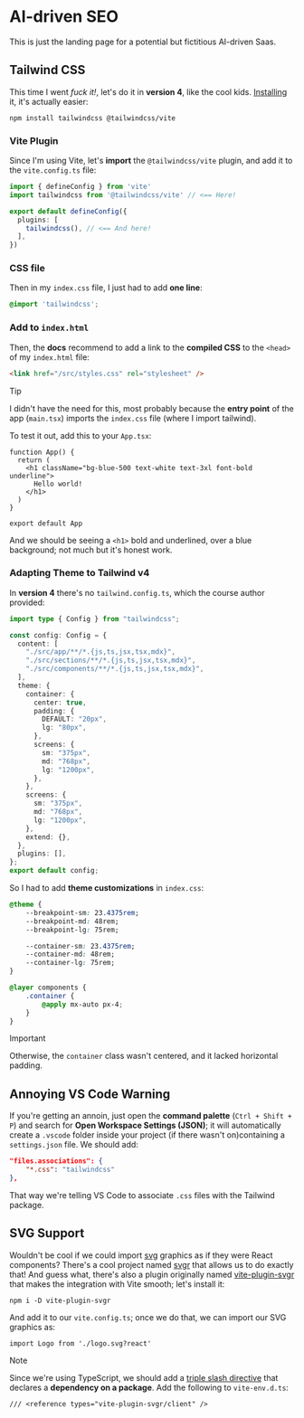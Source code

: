 # AI-driven SEO

This is just the landing page for a potential but fictitious AI-driven Saas.

## Tailwind CSS

This time I went _fuck it!_, let's do it in **version 4**, like the cool kids. [Installing](https://tailwindcss.com/docs/installation/using-vite) it, it's actually easier:

```
npm install tailwindcss @tailwindcss/vite
```

### Vite Plugin

Since I'm using Vite, let's **import** the `@tailwindcss/vite` plugin, and add it to the `vite.config.ts` file:

```ts
import { defineConfig } from 'vite'
import tailwindcss from '@tailwindcss/vite' // <== Here!

export default defineConfig({
  plugins: [
    tailwindcss(), // <== And here!
  ],
})
```

### CSS file

Then in my `index.css` file, I just had to add **one line**:

```css
@import 'tailwindcss';
```

### Add to `index.html`

Then, the **docs** recommend to add a link to the **compiled CSS** to the `<head>` of my `index.html` file:

```html
<link href="/src/styles.css" rel="stylesheet" />
```

> [!TIP]
> I didn't have the need for this, most probably because the **entry point** of the app (`main.tsx`) imports the `index.css` file (where I import tailwind).

To test it out, add this to your `App.tsx`:

```tsx
function App() {
  return (
    <h1 className="bg-blue-500 text-white text-3xl font-bold underline">
      Hello world!
    </h1>
  )
}

export default App
```

And we should be seeing a `<h1>` bold and underlined, over a blue background; not much but it's honest work.

### Adapting Theme to Tailwind v4

In **version 4** there's no `tailwind.config.ts`, which the course author provided:

```ts
import type { Config } from "tailwindcss";

const config: Config = {
  content: [
    "./src/app/**/*.{js,ts,jsx,tsx,mdx}",
    "./src/sections/**/*.{js,ts,jsx,tsx,mdx}",
    "./src/components/**/*.{js,ts,jsx,tsx,mdx}",
  ],
  theme: {
    container: {
      center: true,
      padding: {
        DEFAULT: "20px",
        lg: "80px",
      },
      screens: {
        sm: "375px",
        md: "768px",
        lg: "1200px",
      },
    },
    screens: {
      sm: "375px",
      md: "768px",
      lg: "1200px",
    },
    extend: {},
  },
  plugins: [],
};
export default config;
```

So I had to add **theme customizations** in `index.css`:

```css
@theme {
    --breakpoint-sm: 23.4375rem;
    --breakpoint-md: 48rem;
    --breakpoint-lg: 75rem;

    --container-sm: 23.4375rem;
    --container-md: 48rem;
    --container-lg: 75rem;
}

@layer components {
    .container {
        @apply mx-auto px-4;
    }
}
```

> [!IMPORTANT]
> Otherwise, the `container` class wasn't centered, and it lacked horizontal padding.

## Annoying VS Code Warning

If you're getting an annoin, just open the **command palette** (`Ctrl + Shift + P`) and search for **Open Workspace Settings (JSON)**; it will automatically create a `.vscode` folder inside your project (if there wasn't on)containing a `settings.json` file. We should add:

```json
"files.associations": {
    "*.css": "tailwindcss"
},
```

That way we're telling VS Code to associate `.css` files with the Tailwind package.

## SVG Support

Wouldn't be cool if we could import [svg](https://en.wikipedia.org/wiki/SVG) graphics as if they were React components? There's a cool project named [svgr](https://react-svgr.com/) that allows us to do exactly that! And guess what, there's also a plugin originally named [vite-plugin-svgr](https://www.npmjs.com/package/vite-plugin-svgr) that makes the integration with Vite smooth; let's install it:

```
npm i -D vite-plugin-svgr
```

And add it to our `vite.config.ts`; once we do that, we can import our SVG graphics as:

```tsx
import Logo from './logo.svg?react'
```

> [!NOTE]
> Since we're using TypeScript, we should add a [triple slash directive](https://www.typescriptlang.org/docs/handbook/triple-slash-directives.html) that declares a **dependency on a package**. Add the following to `vite-env.d.ts`:
>
> ```
> /// <reference types="vite-plugin-svgr/client" />
> ```
